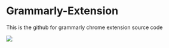 # Grammarly-Extension
This is the github for grammarly chrome extension source code


![](https://github.com/fgrtgtrgtrgrt/Grammarly-Extension/grammarly.gif)
